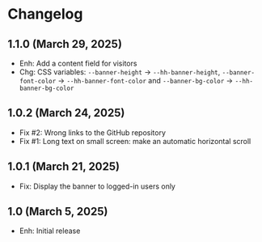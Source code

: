 Changelog
=========

1.1.0 (March 29, 2025)
--------------------
- Enh: Add a content field for visitors
- Chg: CSS variables: `--banner-height` -> `--hh-banner-height`, `--banner-font-color` -> `--hh-banner-font-color` and `--banner-bg-color` -> `--hh-banner-bg-color`

1.0.2 (March 24, 2025)
--------------------
- Fix #2: Wrong links to the GitHub repository
- Fix #1: Long text on small screen: make an automatic horizontal scroll

1.0.1 (March 21, 2025)
--------------------
- Fix: Display the banner to logged-in users only

1.0 (March 5, 2025)
--------------------
- Enh: Initial release
